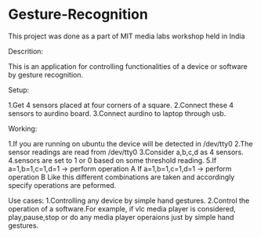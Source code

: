 Gesture-Recognition
===================
This project was done as a part of MIT media labs workshop held in India

Descrition:

This is an application for controlling functionalities of a device or software by gesture recognition.


Setup:

1.Get 4 sensors placed at  four corners of a square.
2.Connect these 4 sensors to aurdino board.
3.Connect aurdino to laptop through usb.

Working:

1.If you are running on ubuntu the device will be detected in /dev/tty0
2.The sensor readings are read from /dev/tty0
3.Consider a,b,c,d as 4 sensors.
4.sensors are set to 1 or 0 based on some threshold reading.
5.If a=1,b=1,c=1,d=1 -> perform operation A
  If a=1,b=1,c=1,d=1 -> perform operation B
  Like this different combinations are taken and accordingly specify operations are peformed.

Use cases:
1.Controlling any device by simple hand gestures.
2.Control the operation of a software.For example, if vlc media player is considered, play,pause,stop or do any media player operaions just by simple hand gestures.
